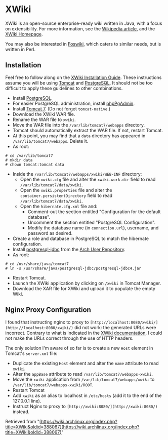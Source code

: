 # XWiki

XWiki is an open-source enterprise-ready wiki written in Java, with a focus on extensibility. For more information, see the [Wikipedia article](https://en.wikipedia.org/wiki/XWiki "wikipedia:XWiki"), and the [XWiki Homepage](http://www.xwiki.org).

You may also be interested in [Foswiki](/index.php/Foswiki "Foswiki"), which caters to similar needs, but is written in Perl.

## Installation

Feel free to follow along on the [XWiki Installation Guide](http://platform.xwiki.org/xwiki/bin/view/AdminGuide/Installation). These instructions assume you will be using [Tomcat](/index.php/Tomcat "Tomcat") and [PostgreSQL](/index.php/PostgreSQL "PostgreSQL"). It should not be too difficult to apply these guidelines to other combinations.

*   Install [PostgreSQL](/index.php/PostgreSQL "PostgreSQL").
*   For easier PostgreSQL administration, install [phpPgAdmin](/index.php/PhpPgAdmin "PhpPgAdmin").
*   Install [Tomcat 7](/index.php/Tomcat "Tomcat"). (Do not forget `tomcat-native`.)
*   Download the XWiki WAR file.
*   Rename the WAR file to `xwiki`.
*   Move the WAR file into the `/var/lib/tomcat7/webapps` directory.
*   Tomcat should automatically extract the WAR file. If not, restart Tomcat.
*   At this point, you may find that a `data` directory has appeared in `/var/lib/tomcat7/webapps`. Delete it.
*   As root:

```
# cd /var/lib/tomcat7
# mkdir data
# chown tomcat:tomcat data

```

*   Inside the `/var/lib/tomcat7/webapps/xwiki/WEB-INF` directory:
    *   Open the `xwiki.cfg` file and alter the `xwiki.work.dir` field to read `/var/lib/tomcat7/data/xwiki`.
    *   Open the `xwiki.properties` file and alter the `container.persistentDirectory` field to read `/var/lib/tomcat7/data/xwiki`.
    *   Open the `hibernate.cfg.xml` file and:
        *   Comment-out the section entitled "Configuration for the default database".
        *   Uncomment the section entitled "PostgreSQL Configuration".
        *   Modify the database name (in `connection.url`), username, and password as desired.
*   Create a role and database in PostgreSQL to match the hibernate configuration.
*   Install [postgresql-jdbc](https://aur.archlinux.org/packages/postgresql-jdbc/) from the [Arch User Repository](/index.php/Arch_User_Repository "Arch User Repository").
*   As root:

```
# cd /usr/share/java/tomcat7
# ln -s /usr/share/java/postgresql-jdbc/postgresql-jdbc4.jar

```

*   Restart Tomcat.
*   Launch the XWiki application by clicking on `/xwiki` in Tomcat Manager.
*   Download the XAR file for XWiki and upload it to populate the empty Wiki.

## Nginx Proxy Configuration

I found that instructing nginx to proxy to `[http://localhost:8080/xwiki/](http://localhost:8080/xwiki/)` did not work: the generated URLs were incorrect. Contrary to what is indicated in the [XWiki documentation](http://platform.xwiki.org/xwiki/bin/view/AdminGuide/Configuration#HReverseproxysetup), I could not make the URLs correct through the use of HTTP headers.

The only solution I'm aware of so far is to create a new `Host` element in Tomcat's `server.xml` file:

*   Duplicate the existing `Host` element and alter the `name` attribute to read `xwiki`.
*   Alter the `appBase` attribute to read `/var/lib/tomcat7/webapps-xwiki`.
*   Move the `xwiki` application from `/var/lib/tomcat7/webapps/xwiki` to `/var/lib/tomcat7/webapps-xwiki/ROOT`.
*   Restart Tomcat
*   Add `xwiki` as an alias to localhost in `/etc/hosts` (add it to the end of the 127.0.0.1 line).
*   Instruct Nginx to proxy to `[http://xwiki:8080/](http://xwiki:8080/)` instead.

Retrieved from "[https://wiki.archlinux.org/index.php?title=XWiki&oldid=388067](https://wiki.archlinux.org/index.php?title=XWiki&oldid=388067)"